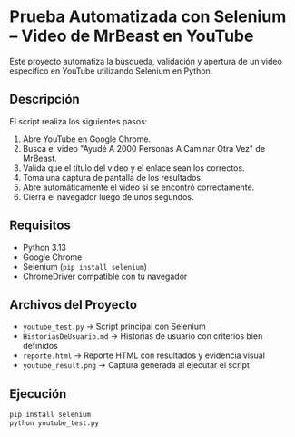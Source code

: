 # Prueba Automatizada con Selenium – Video de MrBeast en YouTube

Este proyecto automatiza la búsqueda, validación y apertura de un video específico en YouTube utilizando Selenium en Python.

## Descripción

El script realiza los siguientes pasos:
1. Abre YouTube en Google Chrome.
2. Busca el video "Ayudé A 2000 Personas A Caminar Otra Vez" de MrBeast.
3. Valida que el título del video y el enlace sean los correctos.
4. Toma una captura de pantalla de los resultados.
5. Abre automáticamente el video si se encontró correctamente.
6. Cierra el navegador luego de unos segundos.

## Requisitos

- Python 3.13
- Google Chrome
- Selenium (`pip install selenium`)
- ChromeDriver compatible con tu navegador

## Archivos del Proyecto

- `youtube_test.py` → Script principal con Selenium
- `HistoriasDeUsuario.md` → Historias de usuario con criterios bien definidos
- `reporte.html` → Reporte HTML con resultados y evidencia visual
- `youtube_result.png` → Captura generada al ejecutar el script

## Ejecución

```bash
pip install selenium
python youtube_test.py
